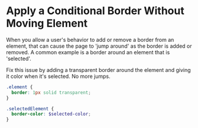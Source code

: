 # Apply a Conditional Border Without Moving Element

When you allow a user's behavior to add or remove a border from an element,
that can cause the page to 'jump around' as the border is added or removed. A
common example is a border around an element that is 'selected'.

Fix this issue by adding a transparent border around the element and giving it
color when it's selected. No more jumps.

```scss
.element {
  border: 1px solid transparent;
}

.selectedElement {
  border-color: $selected-color;
}
```
